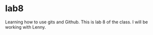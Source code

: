 # lab8
Learning how to use gits and Github.
This is lab 8 of the class.
I will be working with Lenny.